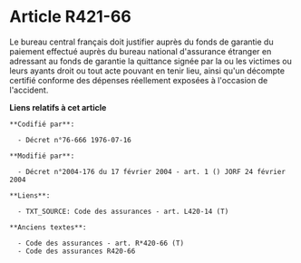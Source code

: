 # Article R421-66

Le bureau central français doit justifier auprès du fonds de garantie du paiement effectué auprès du bureau national
d'assurance étranger en adressant au fonds de garantie la quittance signée par la ou les victimes ou leurs ayants droit ou
tout acte pouvant en tenir lieu, ainsi qu'un décompte certifié conforme des dépenses réellement exposées à l'occasion de
l'accident.

**Liens relatifs à cet article**

	**Codifié par**:

	  - Décret n°76-666 1976-07-16

	**Modifié par**:

	  - Décret n°2004-176 du 17 février 2004 - art. 1 () JORF 24 février 2004

	**Liens**:

	  - TXT_SOURCE: Code des assurances - art. L420-14 (T)

	**Anciens textes**:

	  - Code des assurances - art. R*420-66 (T)
	  - Code des assurances R420-66
